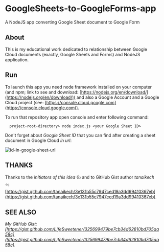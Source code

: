 # GoogleSheets-to-GoogleForms-app
 A NodeJS app converting Google Sheet document to Google Form

## About
 This is my educational work dedicated to relationship between Google Cloud documents (exactly, Google Sheets and Forms) and NodeJS application.
 
## Run
 To launch this app you need node framework installed on your computer (and npm; link to see and download: [https://nodejs.org/en/download/](https://nodejs.org/en/download/)) and also a Google Account and a Google Cloud project (see: [https://console.cloud.google.com](https://console.cloud.google.com)).
 
 To run that repository app open console and enter following command:
 ```
   project-root-directory> node index.js <your Google Sheet ID>
 ```
 
 Don't forget about *Google Sheet ID* that you can find after creating a sheet document in Google Cloud *in url*:
 
 ![id-in-google-sheet-url](https://user-images.githubusercontent.com/80912103/198852868-6850d9e9-7959-4ba8-9cb7-8ae594692c65.jpg)

## THANKS
Thanks to the *initiators of this idea* :+1: and to GitHub Gist author *tanaikech* :star:: [https://gist.github.com/tanaikech/3e131b55c7947ced19a3dd99410367eb](https://gist.github.com/tanaikech/3e131b55c7947ced19a3dd99410367eb).

## SEE ALSO
*My GitHub Gist: [https://gist.github.com/LifeSweetener/325699479be7cb34d62810bd705aa58c](https://gist.github.com/LifeSweetener/325699479be7cb34d62810bd705aa58c).*
